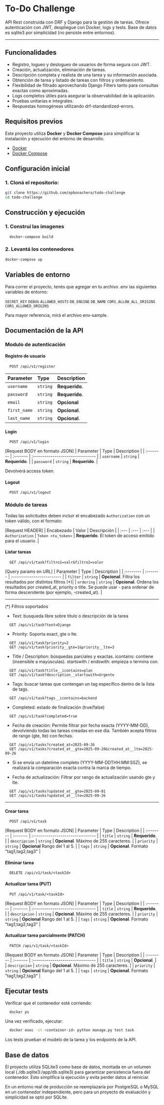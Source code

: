 # To-Do Challenge

API Rest construida con DRF y Django para la gestión de tareas.
Ofrece autenticación con JWT, despliegue con Docker, logs y tests. Base de datos es sqlite3 por simplicidad (no persiste entre entornos).

----
## Funcionalidades
- Registro, logueo y deslogueo de usuarios de forma segura con JWT.
- Creación, actualización, eliminación de tareas.
- Descripción completa y realista de una tarea y su información asociada.
- Obtención de tarea y listado de tareas con filtros y ordenamiento. 
- Flexibilidad de filtrado aprovechando Django Filters tanto para consultas exactas como aproximadas.
- Logs completos útiles para asegurar la observabilidad de la aplicación. 
- Pruebas unitarias e integrales.
- Respuestas homogéneas utilizando drf-standardized-errors.

## Requisitos previos
Este proyecto utiliza **Docker** y **Docker Compose** para simplificar la instalación y ejecución del entorno de desarrollo.

- [Docker](https://docs.docker.com/get-docker/)
- [Docker Compose](https://docs.docker.com/compose/install/)

## Configuración inicial
### 1. Cloná el repositorio: 
```bash
git clone https://github.com/opbonachera/todo-challenge
cd todo-challenge
```

## Construcción y ejecución 
### 1. Construí las imagenes

```bash
  docker-compose build
```

### 2. Levantá los contenedores
```bash 
docker-compose up
```
## Variables de entorno
Para correr el proyecto, tenés que agregar en tu archivo .env las siguientes variables de entorno:

`SECRET_KEY`
`DEBUG`
`ALLOWED_HOSTS`
`DB_ENGINE`
`DB_NAME`
`CORS_ALLOW_ALL_ORIGINS`
`CORS_ALLOWED_ORIGINS`

Para mayor referencia, mirá el archivo env-sample. 
## Documentación de la API
### Modulo de autenticación
#### Registro de usuario
```http
  POST /api/v1/register
```
| Parameter | Type     | Description                       |
| :-------- | :------- | :-------------------------------- |
| `username`   | `string` | **Requerido**. |
| `password`   | `string` | **Requerido**. |
| `email`   | `string` | **Opcional**  |
| `first_name`   | `string` | **Opcional**.  |
| `last_name`   | `string` | **Opcional**. |

#### Login
```http
  POST /api/v1/login
```
[Request BODY en formato JSON]
| Parameter | Type     | Description                       |
| :-------- | :------- | :-------------------------------- |
| `username`   | `string` | **Requerido**. |
| `password`   | `string` | **Requerido**. |

Devolverá access token.

#### Logout
```http
  POST /api/v1/logout
```

### Módulo de tareas
Todas las solicitudes deben incluir el encabezado `Authorization` con un token válido, con el formato:

[Request HEADER]
| Encabezado | Valor | Descripción |
| :--- | :--- | :--- |
| `Authorization` | `Token <tu_token>` | **Requerido**. El token de acceso emitido para el usuario. |

#### Listar tareas

```http
  GET /api/v1/task?filtro1=valr&filtro2=valor
```
[Query params en URL]
| Parameter | Type     | Description                |
| :-------- | :------- | :------------------------- |
| `filter` | `string` | **Opcional**. Filtra los resultados por distintos filtros (*)| 
| `ordering` | `string` | **Opcional**.  Ordena los resultados por created_at, priority o title. Se puede usar - para ordenar de forma descendente (por ejemplo, -created_at). |

------
(*) Filtros soportados
- Text: busqueda libre sobre titulo o descripción de la tarea
```http
  GET /api/v1/task?text=Django
```
- Priority: Soporta exact, gte o lte. 
```http
  GET /api/v1/task?priority=2
  GET /api/v1/task?priority__gte=1&priority__lte=3
```
- Title / Description: búsquedas parciales y exactas.
icontains: contiene (insensible a mayúsculas).
startswith / endswith: empieza o termina con.
```http
  GET /api/v1/task?title__icontains=plan
  GET /api/v1/task?description__startswith=Urgente
```
- Tags: buscar tareas que contengan un tag específico dentro de la lista de tags.
```http
  GET /api/v1/task?tags__icontains=backend
```
- Completed: estado de finalización (true/false)
```http
  GET /api/v1/task?completed=true
```
- Fecha de creación: Permite filtrar por fecha exacta (YYYY-MM-DD), devolviendo todas las tareas creadas en ese día.
También acepta filtros de rango (gte, lte) con fechas.
```http
  GET /api/v1/tasks?created_at=2025-09-26
  GET /api/v1/tasks?created_at__gte=2025-09-20&created_at__lte=2025-09-26
```
- Si se envía un datetime completo (YYYY-MM-DDTHH:MM:SSZ), se realizará la comparación exacta contra la marca de tiempo.

- Fecha de actualización: Filtrar por rango de actualización usando gte y lte.
```http
  GET /api/v1/tasks?updated_at__gte=2025-09-01
  GET /api/v1/tasks?updated_at__lte=2025-09-26
```
------
#### Crear tarea
```http
  POST /api/v1/task
```
[Request BODY en formato JSON]
| Parameter | Type     | Description                       |
| :-------- | :------- | :-------------------------------- |
| `title`   | `string` | **Requerido**. |
| `descripcion`   | `string` | **Opcional**. Máximo de 255 caracteres. |
| `priority`   | `string` | **Opcional** Rango del 1 al 5. |
| `tags`   | `string` | **Opcional**. Formato "tag1,tag2,tag3" |

#### Eliminar tarea

```http
  DELETE /api/v1/task/<taskId>
```
#### Actualizar tarea (PUT)
```http
  PUT /api/v1/task/<taskId>
```
[Request BODY en formato JSON]
| Parameter | Type     | Description                       |
| :-------- | :------- | :-------------------------------- |
| `title`   | `string` | **Requerido**. |
| `descripcion`   | `string` | **Opcional**. Máximo de 255 caracteres. |
| `priority`   | `string` | **Opcional** Rango del 1 al 5. |
| `tags`   | `string` | **Opcional**. Formato "tag1,tag2,tag3" |

#### Actualizar tarea parcialmente (PATCH)
```http
  PATCH /api/v1/task/<taskId>
```
[Request BODY en formato JSON]
| Parameter | Type     | Description                       |
| :-------- | :------- | :-------------------------------- |
| `title`   | `string` | **Opcional**. |
| `descripcion`   | `string` | **Opcional**. Máximo de 255 caracteres. |
| `priority`   | `string` | **Opcional** Rango del 1 al 5. |
| `tags`   | `string` | **Opcional**. Formato "tag1,tag2,tag3" |

## Ejecutar tests
Verificar que el contenedor esté corriendo:
```bash
  docker ps
```
Una vez verificado, ejecutar:
```bash
  docker exec -it <container-id> python manage.py test task
```
Los tests prueban el modelo de la tarea y los endpoints de la API. 

## Base de datos
El proyecto utiliza SQLite3 como base de datos, montada en un volumen local (./db.sqlite3:/app/db.sqlite3) para garantizar persistencia fuera del contenedor. Esto simplifica la ejecución y evita perder datos al reiniciar.

En un entorno real de producción se reemplazaría por PostgreSQL o MySQL en un contenedor independiente, pero para un proyecto de evaluación y simplicidad se optó por SQLite.
